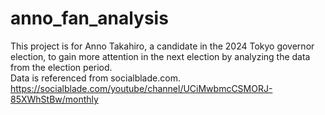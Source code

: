 # anno_fan_analysis

This project is for Anno Takahiro, a candidate in the 2024 Tokyo governor election, to gain more attention in the next election by analyzing the data from the election period. <br>
Data is referenced from socialblade.com.<br>
https://socialblade.com/youtube/channel/UCiMwbmcCSMORJ-85XWhStBw/monthly
